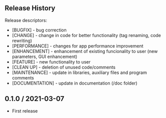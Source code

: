 ## Release History

Release descriptors:

- [BUGFIX] - bug correction
- [CHANGE] - change in code for better functionality (tag renaming, code rewriting)
- [PERFORMANCE] - changes for app performance improvement
- [ENHANCEMENT] - enhancement of existing funcionality to user (new parameters, GUI enhancement)
- [FEATURE] - new functionality to user
- [CLEAN UP] - deletion of unused code/comments
- [MAINTENANCE] - update in libraries, auxiliary files and program comments
- [DOCUMENTATION] - update in documentation (/doc folder)

## 0.1.0 / 2021-03-07

- First release
